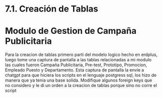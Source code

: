 # 7.1. Creación de Tablas

# Modulo de Gestion de Campaña Publicitaria
Para la creacion de tablas primero parti del modelo logico hecho en erdplus, luego tome una captura de pantalla a las tablas relacionadas a mi modulo las cuales fueron Campaña Publicitaria, Pre-test, Prototipo, Promocion, Empleado Puesto y Departamento.
Esta captura de pantalla la envie a chatgpt para que hiciera los scripts en el lenguaje postgress sql, los hizo de manera que ya tenia una base solida.
Modifique algunos foreign keys que no considero y le di un orden a la creacion de tablas porque sino no corre el script  
